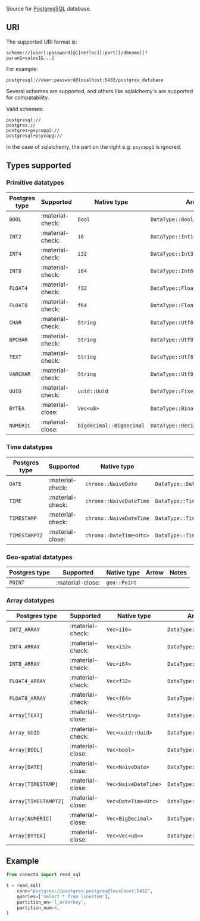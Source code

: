 Source for [PostgresSQL](https://www.postgresql.org/) database.

## URI

The supported URI format is:

`scheme://[user[:password]@][netloc][:port][/dbname][?param1=value1&...]`

For example:

```shell
postgresql://user:password@localhost:5432/postgres_database
```

Several schemes are supported, and others like sqlalchemy's are supported for compatability.

Valid schemes:

```shell
postgresql://
postgres://
postgres+psycopg2://
postgresql+psycopg://
```

In the case of sqlalchemy, the part on the right e.g. `psycopg2` is ignored.

## Types supported

### Primitive datatypes

| Postgres type | Supported        | Native type              | Arrow                           | Notes |
|---------------|------------------|--------------------------|---------------------------------|-------|
| `BOOL`        | :material-check: | `bool`                   | `DataType::Boolean`             |       |
| `INT2`        | :material-check: | `16`                     | `DataType::Int16`               |       |
| `INT4`        | :material-check: | `i32`                    | `DataType::Int32`               |       |
| `INT8`        | :material-check: | `i64`                    | `DataType::Int64`               |       |
| `FLOAT4`      | :material-check: | `f32`                    | `DataType::Float32`             |       |
| `FLOAT8`      | :material-check: | `f64`                    | `DataType::Float64`             |       |
| `CHAR`        | :material-check: | `String`                 | `DataType::Utf8`                |       |
| `BPCHAR`      | :material-check: | `String`                 | `DataType::Utf8`                |       |
| `TEXT`        | :material-check: | `String`                 | `DataType::Utf8`                |       |
| `VARCHAR`     | :material-check: | `String`                 | `DataType::Utf8`                |       |
| `UUID`        | :material-check: | `uuid::Uuid`             | `DataType::FixedSizeBinary(16)` |       |
| `BYTEA`       | :material-close: | `Vec<u8>`                | `DataType::Binary`              |       |
| `NUMERIC`     | :material-close: | `bigdecimal::BigDecimal` | `DataType::Decimal128`          |       |

### Time datatypes

| Postgres type | Supported        | Native type             | Arrow                                        | Notes                     |
|---------------|------------------|-------------------------|----------------------------------------------|---------------------------|
| `DATE`        | :material-check: | `chrono::NaiveDate`     | `DataType::Date32`                           | 32 bit                    |
| `TIME`        | :material-check: | `chrono::NaiveDateTime` | `DataType::Time64(TimeUnit::Microsecond)`    | precision is microseconds |
| `TIMESTAMP`   | :material-check: | `chrono::NaiveDateTime` | `DataType::Timestamp<TimeUnit::Microsecond>` | precision is microseconds |
| `TIMESTAMPTZ` | :material-close: | `chrono::DateTime<Utc>` | `DataType::Timestamp`                        |                           |

### Geo-spatial datatypes

| Postgres type | Supported        | Native type  | Arrow | Notes |
|---------------|------------------|--------------|-------|-------|
| `POINT`       | :material-close: | `geo::Point` |       |       |

### Array datatypes

| Postgres type        | Supported        | Native type          | Arrow                 | Notes |
|----------------------|------------------|----------------------|-----------------------|-------|
| `INT2_ARRAY`         | :material-check: | `Vec<i16>`           | `DataType::List<i16>` |       |
| `INT4_ARRAY`         | :material-check: | `Vec<i32>`           | `DataType::List<i32>` |       |
| `INT8_ARRAY`         | :material-check: | `Vec<i64>`           | `DataType::List<i64>` |       |
| `FLOAT4_ARRAY`       | :material-check: | `Vec<f32>`           | `DataType::List<f32>` |       |
| `FLOAT8_ARRAY`       | :material-check: | `Vec<f64>`           | `DataType::List<f64>` |       |
| `Array[TEXT]`        | :material-close: | `Vec<String>`        | `DataType::List`      |       |
| `Array_UUID`         | :material-check: | `Vec<uuid::Uuid>`    | `DataType::List`      |       |
| `Array[BOOL]`        | :material-close: | `Vec<bool>`          | `DataType::List`      |       |
| `Array[DATE]`        | :material-close: | `Vec<NaiveDate>`     | `DataType::List`      |       |
| `Array[TIMESTAMP]`   | :material-close: | `Vec<NaiveDateTime>` | `DataType::List`      |       |
| `Array[TIMESTAMPTZ]` | :material-close: | `Vec<DateTime<Utc>`  | `DataType::List`      |       |
| `Array[NUMERIC]`     | :material-close: | `Vec<BigDecimal>`    | `DataType::List`      |       |
| `Array[BYTEA]`       | :material-close: | `Vec<Vec<u8>>`       | `DataType::List`      |       |

## Example

```python
from conecta import read_sql

t = read_sql(
    conn="postgres://postgres:postgres@localhost:5432",
    queries=['select * from lineitem'],
    partition_on='l_orderkey',
    partition_num=4,
)
```